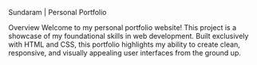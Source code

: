 Sundaram | Personal Portfolio

Overview
Welcome to my personal portfolio website! This project is a showcase of my foundational skills in web development. Built exclusively with HTML and CSS, this portfolio highlights my ability to create clean, responsive, and visually appealing user interfaces from the ground up.
